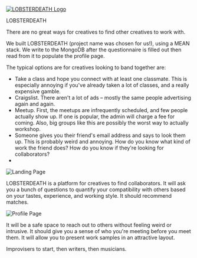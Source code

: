 [![LOBSTERDEATH Logo](http://sener.is/lobster.png)](http://hackreactor.com/)

<!-- [![Build Status](https://travis-ci.org/meanjs/mean.svg?branch=master)](https://travis-ci.org/meanjs/mean)
[![Dependencies Status](https://david-dm.org/meanjs/mean.svg)](https://david-dm.org/meanjs/mean)
 -->
LOBSTERDEATH 

There are no great ways for creatives to find other creatives to work with. 

We built LOBSTERDEATH (project name was chosen for us!), using a MEAN stack. We write to the MongoDB after the questionnaire is filled out then read from it to populate the profile page. 

The typical options are for creatives looking to band together are:

* Take a class and hope you connect with at least one classmate. This is especially annoying if you've already taken a lot of classes, and a really expensive gamble.
* Craigslist. There aren't a lot of ads – mostly the same people advertising again and again.
* Meetup. First, the meetups are infrequently scheduled, and few people actually show up. If one is popular, the admin will charge a fee for coming. Also, big groups like this are possibly the worst way to actually workshop.
* Someone gives you their friend's email address and says to look them up. This is probably weird and annoying. How do you know what kind of work the friend does? How do you know if they're looking for collaborators?
* 

![Landing Page](https://i.imgur.com/G8jpmD0.png)

LOBSTERDEATH is a platform for creatives to find collaborators. It will ask you a bunch of questions to quantify your compatibility with others based on your tastes, experience, and working style. It should recommend matches. 

![Profile Page](https://slack-files.com/files-tmb/T0455847Q-F071T9F36-506f50f818/screen_shot_2015-06-30_at_12.46.31_pm_1024.png)

It will be a safe space to reach out to others without feeling weird or intrusive. It should give you a sense of who you're meeting before you meet them. It will allow you to present work samples in an attractive layout.

Improvisers to start, then writers, then musicians.
